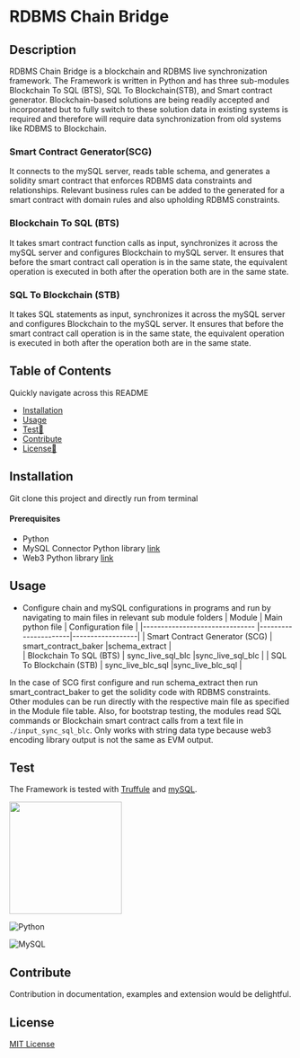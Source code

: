 # RDBMS Chain Bridge
## Description

RDBMS Chain Bridge is a blockchain and RDBMS live synchronization framework. The Framework is written in Python and has three sub-modules Blockchain To SQL (BTS), SQL To Blockchain(STB), and Smart contract generator. Blockchain-based solutions are being readily accepted and incorporated but to fully switch to these solution data in existing systems is required and therefore will require data synchronization from old systems like RDBMS to Blockchain.

### Smart Contract Generator(SCG)

It connects to the mySQL server, reads table schema, and generates a solidity smart contract that enforces RDBMS data constraints and relationships. Relevant business rules can be added to the generated for a smart contract with domain rules and also upholding RDBMS constraints.

### Blockchain To SQL (BTS) 

It takes smart contract function calls as input, synchronizes it across the mySQL server and configures Blockchain to mySQL server. It ensures that before the smart contract call operation is in the same state, the equivalent operation is executed in both after the operation both are in the same state.

### SQL To Blockchain (STB) 

It takes SQL statements as input, synchronizes it across the mySQL server and configures Blockchain to the mySQL server. It ensures that before the smart contract call operation is in the same state, the equivalent operation is executed in both after the operation both are in the same state.



## Table of Contents 

Quickly navigate across this README
- [Installation](#installation)
- [Usage](#usage)
- [Test🧪](#test)
- [Contribute](#contribute)
- [License📄](#license)

## Installation

Git clone this project and directly run from terminal

#### Prerequisites
- Python
- MySQL Connector Python library [link](https://dev.mysql.com/doc/connector-python/en/)
- Web3 Python library [link](https://web3py.readthedocs.io/en/stable/)
    

## Usage

- Configure chain and mySQL configurations in programs and run by navigating to main files in relevant sub module folders 
| Module                   | Main python file           | Configuration  file |
|------------------------------- |----------------------|------------------|
| Smart Contract Generator (SCG) | smart_contract_baker |schema_extract    |            
| Blockchain To SQL (BTS)        | sync_live_sql_blc    |sync_live_sql_blc |
| SQL To Blockchain (STB)        | sync_live_blc_sql    |sync_live_blc_sql |

In the case of SCG first configure and run schema_extract then run smart_contract_baker to get the solidity code with RDBMS constraints.
Other modules can be run directly with the respective main file as specified in the Module file table. 
Also, for bootstrap testing, the modules read SQL commands or Blockchain smart contract calls from a text file in `./input_sync_sql_blc`.
Only works with string data type because web3 encoding library output is not the same as EVM output.

## Test

The Framework is tested with [Truffule](https://trufflesuite.com/) and [mySQL](https://www.mysql.com/).

<img src="https://trufflesuite.com/img/truffle-logo-dark.svg" width="200">


![Python](https://img.shields.io/badge/python-3670A0?style=for-the-badge&logo=python&logoColor=ffdd54)

![MySQL](https://img.shields.io/badge/mysql-4479A1.svg?style=for-the-badge&logo=mysql&logoColor=white)

## Contribute
Contribution in documentation, examples and extension would be delightful.

## License

[MIT License](LICENSE)





